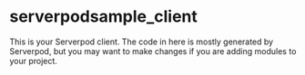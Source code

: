 # serverpodsample_client

This is your Serverpod client. The code in here is mostly generated by
Serverpod, but you may want to make changes if you are adding modules to your
project.
